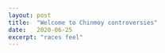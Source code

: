 ```yaml
---
layout: post
title:  "Welcome to Chinmoy controversies"
date:   2020-06-25
excerpt: "races feel"
---
```

